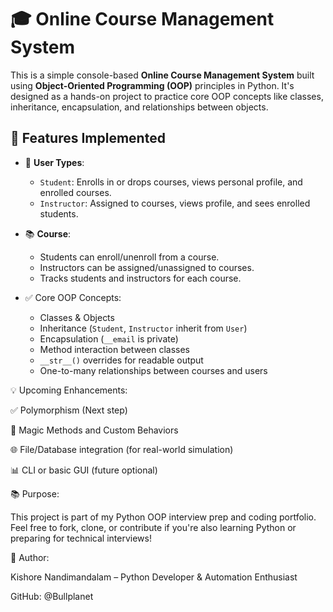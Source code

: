 # 🎓 Online Course Management System

This is a simple console-based **Online Course Management System** built using **Object-Oriented Programming (OOP)** principles in Python. It's designed as a hands-on project to practice core OOP concepts like classes, inheritance, encapsulation, and relationships between objects.


## 📌 Features Implemented

- 👤 **User Types**:
  - `Student`: Enrolls in or drops courses, views personal profile, and enrolled courses.
  - `Instructor`: Assigned to courses, views profile, and sees enrolled students.

- 📚 **Course**:
  - Students can enroll/unenroll from a course.
  - Instructors can be assigned/unassigned to courses.
  - Tracks students and instructors for each course.

- ✅ Core OOP Concepts:
  - Classes & Objects
  - Inheritance (`Student`, `Instructor` inherit from `User`)
  - Encapsulation (`__email` is private)
  - Method interaction between classes
  - `__str__()` overrides for readable output
  - One-to-many relationships between courses and users

💡 Upcoming Enhancements:

✅ Polymorphism (Next step)

🔁 Magic Methods and Custom Behaviors

🌐 File/Database integration (for real-world simulation)

📊 CLI or basic GUI (future optional)

📚 Purpose:

This project is part of my Python OOP interview prep and coding portfolio. Feel free to fork, clone, or contribute if you're also learning Python or preparing for technical interviews!

👤 Author:

Kishore Nandimandalam – Python Developer & Automation Enthusiast

GitHub: @Bullplanet

